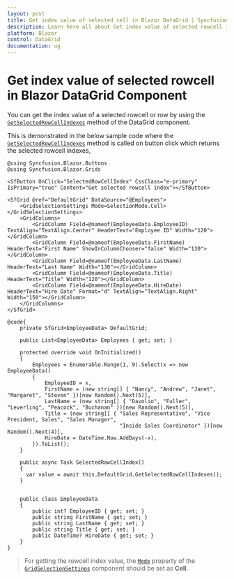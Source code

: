 ```yaml
---
layout: post
title: Get index value of selected cell in Blazor DataGrid | Syncfusion
description: Learn here all about Get index value of selected rowcell in Syncfusion Blazor DataGrid component and more.
platform: Blazor
control: DataGrid
documentation: ug
---
```


# Get index value of selected rowcell in Blazor DataGrid Component

You can get the index value of a selected rowcell or row by using the [`GetSelectedRowCellIndexes`](https://help.syncfusion.com/cr/blazor/Syncfusion.Blazor.Grids.SfGrid-1.html#Syncfusion_Blazor_Grids_SfGrid_1_GetSelectedRowCellIndexes) method of the DataGrid component.

This is demonstrated in the below sample code where the [`GetSelectedRowCellIndexes`](https://help.syncfusion.com/cr/blazor/Syncfusion.Blazor.Grids.SfGrid-1.html#Syncfusion_Blazor_Grids_SfGrid_1_GetSelectedRowCellIndexes) method is called on button click which returns the selected rowcell indexes,

```cshtml
@using Syncfusion.Blazor.Buttons
@using Syncfusion.Blazor.Grids

<SfButton OnClick="SelectedRowCellIndex" CssClass="e-primary" IsPrimary="true" Content="Get selected rowcell index"></SfButton>

<SfGrid @ref="DefaultGrid" DataSource="@Employees">
    <GridSelectionSettings Mode=SelectionMode.Cell></GridSelectionSettings>
    <GridColumns>
        <GridColumn Field=@nameof(EmployeeData.EmployeeID) TextAlign="TextAlign.Center" HeaderText="Employee ID" Width="120"></GridColumn>
        <GridColumn Field=@nameof(EmployeeData.FirstName) HeaderText="First Name" ShowInColumnChooser="false" Width="130"></GridColumn>
        <GridColumn Field=@nameof(EmployeeData.LastName) HeaderText="Last Name" Width="130"></GridColumn>
        <GridColumn Field=@nameof(EmployeeData.Title) HeaderText="Title" Width="120"></GridColumn>
        <GridColumn Field=@nameof(EmployeeData.HireDate) HeaderText="Hire Date" Format="d" TextAlign="TextAlign.Right" Width="150"></GridColumn>
    </GridColumns>
</SfGrid>

@code{
    private SfGrid<EmployeeData> DefaultGrid;

    public List<EmployeeData> Employees { get; set; }

    protected override void OnInitialized()
    {
        Employees = Enumerable.Range(1, 9).Select(x => new EmployeeData()
        {
            EmployeeID = x,
            FirstName = (new string[] { "Nancy", "Andrew", "Janet", "Margaret", "Steven" })[new Random().Next(5)],
            LastName = (new string[] { "Davolio", "Fuller", "Leverling", "Peacock", "Buchanan" })[new Random().Next(5)],
            Title = (new string[] { "Sales Representative", "Vice President, Sales", "Sales Manager",
                                    "Inside Sales Coordinator" })[new Random().Next(4)],
            HireDate = DateTime.Now.AddDays(-x),
        }).ToList();
    }

    public async Task SelectedRowCellIndex()
    {
      var value = await this.DefaultGrid.GetSelectedRowCellIndexes();
    }


    public class EmployeeData
    {
        public int? EmployeeID { get; set; }
        public string FirstName { get; set; }
        public string LastName { get; set; }
        public string Title { get; set; }
        public DateTime? HireDate { get; set; }
    }
}
```

> For getting the rowcell index value, the [`Mode`](https://help.syncfusion.com/cr/blazor/Syncfusion.Blazor.Grids.GridSelectionSettings.html#Syncfusion_Blazor_Grids_GridSelectionSettings_Mode) property of the [`GridSelectionSettings`](https://help.syncfusion.com/cr/aspnetcore-blazor/Syncfusion.Blazor.Grids.GridSelectionSettings.html) component should be set as **Cell**.